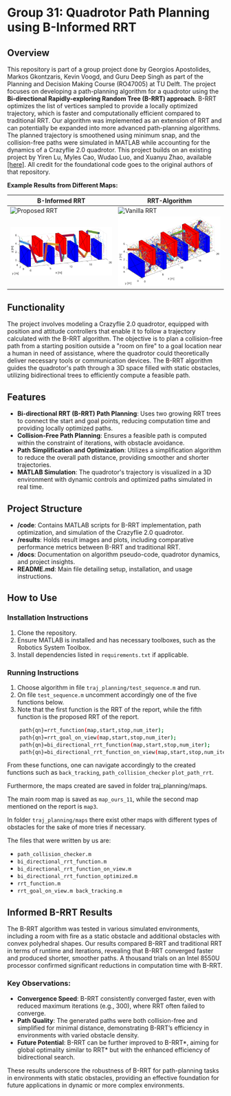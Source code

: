 
# Group 31: Quadrotor Path Planning using B-Informed RRT

## Overview

This repository is part of a group project done by Georgios Apostolides, Markos Gkontzaris, Kevin Voogd, and Guru Deep Singh as part of the Planning and Decision Making Course (RO47005) at TU Delft. The project focuses on developing a path-planning algorithm for a quadrotor using the **Bi-directional Rapidly-exploring Random Tree (B-RRT) approach**. B-RRT optimizes the list of vertices sampled to provide a locally optimized trajectory, which is faster and computationally efficient compared to traditional RRT. Our algorithm was implemented as an extension of RRT and can potentially be expanded into more advanced path-planning algorithms. The planned trajectory is smoothened using minimum snap, and the collision-free paths were simulated in MATLAB while accounting for the dynamics of a Crazyflie 2.0 quadrotor. This project builds on an existing project by Yiren Lu, Myles Cao, Wudao Luo, and Xuanyu Zhao, available [[here]](https://github.com/yrlu/quadrotor). All credit for the foundational code goes to the original authors of that repository.

**Example Results from Different Maps:**

| B-Informed RRT                                 | RRT-Algorithm                               |
|------------------------------------------------|---------------------------------------------|
| <img src="https://github.com/georgea96/quadrotor_b_rrt/blob/main/readme_media/Proposed_B_RRT.gif" alt="Proposed RRT" width="300" /> | <img src="https://github.com/georgea96/quadrotor_b_rrt/blob/main/readme_media/Vanila_RRT_Algorithm.gif" alt="Vanilla RRT" width="300" /> |
| <img src="https://github.com/georgea96/quadrotor_b_rrt/blob/main/readme_media/map3_rrt_opt.png" alt="Proposed RRT" width="300" /> | <img src="https://github.com/georgea96/quadrotor_b_rrt/blob/main/readme_media/map3_rrt.png" alt="Vanilla RRT" width="300" /> |

## Functionality

The project involves modeling a Crazyflie 2.0 quadrotor, equipped with position and attitude controllers that enable it to follow a trajectory calculated with the B-RRT algorithm. The objective is to plan a collision-free path from a starting position outside a "room on fire" to a goal location near a human in need of assistance, where the quadrotor could theoretically deliver necessary tools or communication devices. The B-RRT algorithm guides the quadrotor's path through a 3D space filled with static obstacles, utilizing bidirectional trees to efficiently compute a feasible path.

## Features

- **Bi-directional RRT (B-RRT) Path Planning**: Uses two growing RRT trees to connect the start and goal points, reducing computation time and providing locally optimized paths.
- **Collision-Free Path Planning**: Ensures a feasible path is computed within the constraint of iterations, with obstacle avoidance.
- **Path Simplification and Optimization**: Utilizes a simplification algorithm to reduce the overall path distance, providing smoother and shorter trajectories.
- **MATLAB Simulation**: The quadrotor's trajectory is visualized in a 3D environment with dynamic controls and optimized paths simulated in real time.

## Project Structure

- **/code**: Contains MATLAB scripts for B-RRT implementation, path optimization, and simulation of the Crazyflie 2.0 quadrotor.
- **/results**: Holds result images and plots, including comparative performance metrics between B-RRT and traditional RRT.
- **/docs**: Documentation on algorithm pseudo-code, quadrotor dynamics, and project insights.
- **README.md**: Main file detailing setup, installation, and usage instructions.

## How to Use

### Installation Instructions

1. Clone the repository.
2. Ensure MATLAB is installed and has necessary toolboxes, such as the Robotics System Toolbox.
3. Install dependencies listed in `requirements.txt` if applicable.

### Running Instructions

1. Choose algorithm in file `traj_planning/test_sequence.m` and run.
2. On file `test_sequence.m` uncomment accordingly one of the five functions below.
3. Note that the first function is the RRT of the report, while the fifth function is the proposed RRT of the report.

```bash
    path{qn}=rrt_function(map,start,stop,num_iter);    
    path{qn}=rrt_goal_on_view(map,start,stop,num_iter);
    path{qn}=bi_directional_rrt_function(map,start,stop,num_iter);    
    path{qn}=bi_directional_rrt_function_on_view(map,start,stop,num_iter); 	path{qn}=bi_directional_rrt_function_optimized(map,start,stop,num_iter);
```
From these functions, one can navigate accordingly to the created functions such as `back_tracking`, `path_collision_checker` `plot_path_rrt`.

Furthermore, the maps created are saved in folder traj_planning/maps.

The main room map is saved as `map_ours_11`, while the second map mentioned on the report is `map3`.

In folder `traj_planning/maps` there exist other maps with different types of obstacles for the sake of more tries if necessary.
  

The files that were written by us are:
- `path_collision_checker.m `
- `bi_directional_rrt_function.m`
- `bi_directional_rrt_function_on_view.m`
- `bi_directional_rrt_function_optimized.m `
- `rrt_function.m`
- `rrt_goal_on_view.m back_tracking.m`

## Informed B-RRT Results

The B-RRT algorithm was tested in various simulated environments, including a room with fire as a static obstacle and additional obstacles with convex polyhedral shapes. Our results compared B-RRT and traditional RRT in terms of runtime and iterations, revealing that B-RRT converged faster and produced shorter, smoother paths. A thousand trials on an Intel 8550U processor confirmed significant reductions in computation time with B-RRT.

### Key Observations:

- **Convergence Speed**: B-RRT consistently converged faster, even with reduced maximum iterations (e.g., 300), where RRT often failed to converge.
- **Path Quality**: The generated paths were both collision-free and simplified for minimal distance, demonstrating B-RRT’s efficiency in environments with varied obstacle density.
- **Future Potential**: B-RRT can be further improved to B-RRT*, aiming for global optimality similar to RRT* but with the enhanced efficiency of bidirectional search.

These results underscore the robustness of B-RRT for path-planning tasks in environments with static obstacles, providing an effective foundation for future applications in dynamic or more complex environments.






  



  





